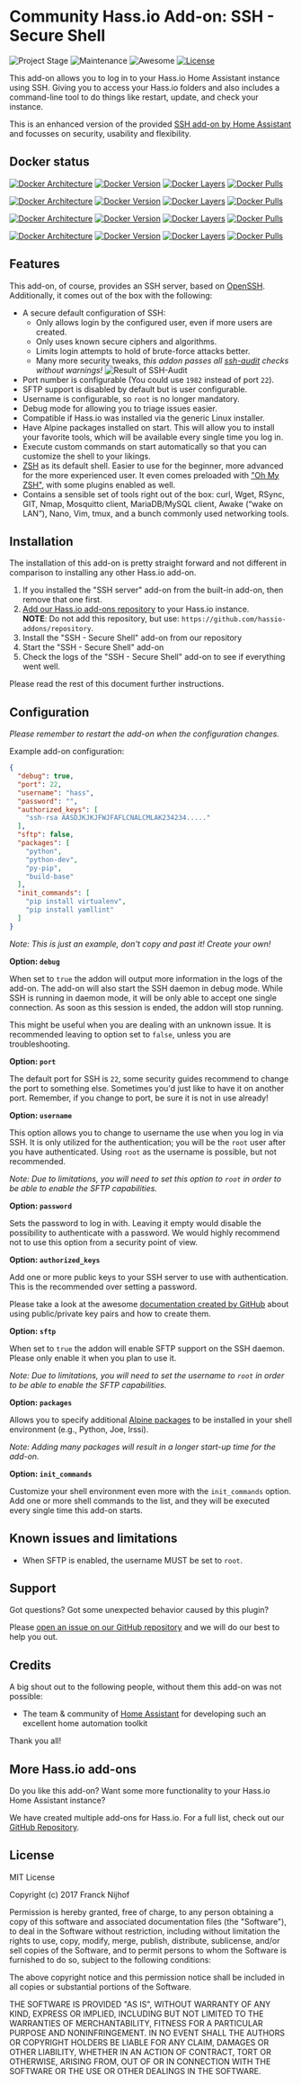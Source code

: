 # Community Hass.io Add-on: SSH - Secure Shell

![Project Stage][project-stage-shield]
![Maintenance][maintenance-shield]
![Awesome][awesome-shield]
[![License][license-shield]](LICENSE.md)

This add-on allows you to log in to your Hass.io Home Assistant instance using
SSH. Giving you to access your Hass.io folders and also includes a
command-line tool to do things like restart, update, and check your instance.

This is an enhanced version of the provided 
[SSH add-on by Home Assistant][hass-ssh] and focusses on security,
usability and flexibility.

## Docker status

[![Docker Architecture][armhf-arch-shield]][armhf-dockerhub]
[![Docker Version][armhf-version-shield]][armhf-microbadger]
[![Docker Layers][armhf-layers-shield]][armhf-microbadger]
[![Docker Pulls][armhf-pulls-shield]][armhf-dockerhub]

[![Docker Architecture][aarch64-arch-shield]][aarch64-dockerhub]
[![Docker Version][aarch64-version-shield]][aarch64-microbadger]
[![Docker Layers][aarch64-layers-shield]][aarch64-microbadger]
[![Docker Pulls][aarch64-pulls-shield]][aarch64-dockerhub]

[![Docker Architecture][amd64-arch-shield]][amd64-dockerhub]
[![Docker Version][amd64-version-shield]][amd64-microbadger]
[![Docker Layers][amd64-layers-shield]][amd64-microbadger]
[![Docker Pulls][amd64-pulls-shield]][amd64-dockerhub]

[![Docker Architecture][i386-arch-shield]][i386-dockerhub]
[![Docker Version][i386-version-shield]][i386-microbadger]
[![Docker Layers][i386-layers-shield]][i386-microbadger]
[![Docker Pulls][i386-pulls-shield]][i386-dockerhub]

## Features

This add-on, of course, provides an SSH server, based on [OpenSSH][openssh].
Additionally, it comes out of the box with the following:

- A secure default configuration of SSH:
  - Only allows login by the configured user, even if more users are created.
  - Only uses known secure ciphers and algorithms.
  - Limits login attempts to hold of brute-force attacks better.
  - Many more security tweaks, *this addon passes all [ssh-audit] checks
    without warnings!*
    ![Result of SSH-Audit](images/ssh-audit.png)
- Port number is configurable (You could use `1982` instead of port `22`).
- SFTP support is disabled by default but is user configurable.
- Username is configurable, so `root` is no longer mandatory.
- Debug mode for allowing you to triage issues easier.
- Compatible if Hass.io was installed via the generic Linux installer.
- Have Alpine packages installed on start. This will allow you to install your
favorite tools, which will be available every single time you log in.
- Execute custom commands on start automatically so that you can customize the 
shell to your likings.
- [ZSH][zsh] as its default shell. Easier to use for the beginner, more advanced
for the more experienced user. It even comes preloaded with 
["Oh My ZSH"][ohmyzsh], with some plugins enabled as well.
- Contains a sensible set of tools right out of the box: curl, Wget, RSync, GIT,
Nmap, Mosquitto client, MariaDB/MySQL client, Awake (“wake on LAN”), Nano, Vim,
tmux, and a bunch commonly used networking tools.

## Installation

The installation of this add-on is pretty straight forward and not different in
comparison to installing any other Hass.io add-on.

1. If you installed the "SSH server" add-on from the built-in add-on, then
    remove that one first.
2. [Add our Hass.io add-ons repository][repository] to your Hass.io instance.  
    **NOTE**: Do not add this repository, but use:
    `https://github.com/hassio-addons/repository`.
3. Install the "SSH - Secure Shell" add-on from our repository
5. Start the "SSH - Secure Shell" add-on
6. Check the logs of the "SSH - Secure Shell" add-on to see if everything
    went well.

Please read the rest of this document further instructions.

## Configuration

_Please remember to restart the add-on when the configuration changes._

Example add-on configuration:
```json
{
  "debug": true,
  "port": 22,
  "username": "hass",
  "password": "",
  "authorized_keys": [
    "ssh-rsa AASDJKJKJFWJFAFLCNALCMLAK234234....."
  ],
  "sftp": false,
  "packages": [
    "python",
    "python-dev",
    "py-pip",
    "build-base"
  ],
  "init_commands": [
    "pip install virtualenv",
    "pip install yamllint"
  ]
}
```
_*Note*: This is just an example, don't copy and past it! Create your own!_

**Option: `debug`**

When set to `true` the addon will output more information in the logs of the
add-on. The add-on will also start the SSH daemon in debug mode. While SSH is
running in daemon mode, it will be only able to accept one single connection. As
soon as this session is ended, the addon will stop running.

This might be useful when you are dealing with an unknown issue. It is
recommended leaving to option set to `false`, unless you are troubleshooting.

**Option: `port`**

The default port for SSH is `22`, some security guides recommend to
change the port to something else. Sometimes you'd just like to have it on
another port. Remember, if you change to port, be sure it is not in use 
already!

**Option: `username`**

This option allows you to change to username the use when you log in via SSH.
It is only utilized for the authentication; you will be the `root` user after
you have authenticated. Using `root` as the username is possible, but not
recommended.

_*Note*: Due to limitations, you will need to set this option to `root` in
order to be able to enable the SFTP capabilities._

**Option: `password`**

Sets the password to log in with. Leaving it empty would disable the possibility
to authenticate with a password. We would highly recommend not to use this
option from a security point of view.

**Option: `authorized_keys`**

Add one or more public keys to your SSH server to use with authentication.
This is the recommended over setting a password.

Please take a look at the awesome [documentation created by GitHub][github-ssh]
about using public/private key pairs and how to create them.

**Option: `sftp`**

When set to `true` the addon will enable SFTP support on the SSH daemon.
Please only enable it when you plan to use it.

_*Note*: Due to limitations, you will need to set the username to `root` in
order to be able to enable the SFTP capabilities._

**Option: `packages`**

Allows you to specify additional [Alpine packages][alpine-packages] to be 
installed in your shell environment (e.g., Python, Joe, Irssi).

_*Note*: Adding many packages will result in a longer start-up 
time for the add-on._

**Option: `init_commands`**

Customize your shell environment even more with the `init_commands` option.
Add one or more shell commands to the list, and they will be executed every
single time this add-on starts. 

## Known issues and limitations

- When SFTP is enabled, the username MUST be set to `root`. 

## Support

Got questions? Got some unexpected behavior caused by this plugin?

Please [open an issue on our GitHub repository][issues] and we will do our best
to help you out.

## Credits

A big shout out to the following people, without them this add-on was not 
possible:

- The team & community of [Home Assistant][home-assistant] for developing such
  an excellent home automation toolkit

Thank you all!

## More Hass.io add-ons

Do you like this add-on? Want some more functionality to your Hass.io Home
Assistant instance?

We have created multiple add-ons for Hass.io. For a full list, check out
our [GitHub Repository][repository].

## License

MIT License

Copyright (c) 2017 Franck Nijhof

Permission is hereby granted, free of charge, to any person obtaining a copy
of this software and associated documentation files (the "Software"), to deal
in the Software without restriction, including without limitation the rights
to use, copy, modify, merge, publish, distribute, sublicense, and/or sell
copies of the Software, and to permit persons to whom the Software is
furnished to do so, subject to the following conditions:

The above copyright notice and this permission notice shall be included in all
copies or substantial portions of the Software.

THE SOFTWARE IS PROVIDED "AS IS", WITHOUT WARRANTY OF ANY KIND, EXPRESS OR
IMPLIED, INCLUDING BUT NOT LIMITED TO THE WARRANTIES OF MERCHANTABILITY,
FITNESS FOR A PARTICULAR PURPOSE AND NONINFRINGEMENT. IN NO EVENT SHALL THE
AUTHORS OR COPYRIGHT HOLDERS BE LIABLE FOR ANY CLAIM, DAMAGES OR OTHER
LIABILITY, WHETHER IN AN ACTION OF CONTRACT, TORT OR OTHERWISE, ARISING FROM,
OUT OF OR IN CONNECTION WITH THE SOFTWARE OR THE USE OR OTHER DEALINGS IN THE
SOFTWARE.

[aarch64-arch-shield]: https://img.shields.io/badge/architecture-aarch64-blue.svg
[aarch64-dockerhub]: https://hub.docker.com/r/hassioaddons/ssh-aarch64
[aarch64-layers-shield]: https://images.microbadger.com/badges/image/hassioaddons/ssh-aarch64.svg
[aarch64-microbadger]: https://microbadger.com/images/hassioaddons/ssh-aarch64
[aarch64-pulls-shield]: https://img.shields.io/docker/pulls/hassioaddons/ssh-aarch64.svg
[aarch64-version-shield]: https://images.microbadger.com/badges/version/hassioaddons/ssh-aarch64.svg
[alpine-packages]: https://pkgs.alpinelinux.org/packages
[amd64-arch-shield]: https://img.shields.io/badge/architecture-amd64-blue.svg
[amd64-dockerhub]: https://hub.docker.com/r/hassioaddons/ssh-amd64
[amd64-layers-shield]: https://images.microbadger.com/badges/image/hassioaddons/ssh-amd64.svg
[amd64-microbadger]: https://microbadger.com/images/hassioaddons/ssh-amd64
[amd64-pulls-shield]: https://img.shields.io/docker/pulls/hassioaddons/ssh-amd64.svg
[amd64-version-shield]: https://images.microbadger.com/badges/version/hassioaddons/ssh-amd64.svg
[armhf-arch-shield]: https://img.shields.io/badge/architecture-armhf-blue.svg
[armhf-dockerhub]: https://hub.docker.com/r/hassioaddons/ssh-armhf
[armhf-layers-shield]: https://images.microbadger.com/badges/image/hassioaddons/ssh-armhf.svg
[armhf-microbadger]: https://microbadger.com/images/hassioaddons/ssh-armhf
[armhf-pulls-shield]: https://img.shields.io/docker/pulls/hassioaddons/ssh-armhf.svg
[armhf-version-shield]: https://images.microbadger.com/badges/version/hassioaddons/ssh-armhf.svg
[awesome-shield]: https://img.shields.io/badge/awesome%3F-yes-brightgreen.svg
[github-ssh]: https://help.github.com/articles/connecting-to-github-with-ssh/
[hass-ssh]: https://home-assistant.io/addons/ssh/
[home-assistant]: https://home-assistant.io
[i386-arch-shield]: https://img.shields.io/badge/architecture-i386-blue.svg
[i386-dockerhub]: https://hub.docker.com/r/hassioaddons/ssh-i386
[i386-layers-shield]: https://images.microbadger.com/badges/image/hassioaddons/ssh-i386.svg
[i386-microbadger]: https://microbadger.com/images/hassioaddons/ssh-i386
[i386-pulls-shield]: https://img.shields.io/docker/pulls/hassioaddons/ssh-i386.svg
[i386-version-shield]: https://images.microbadger.com/badges/version/hassioaddons/ssh-i386.svg
[issues]: https://github.com/hassio-addons/addon-ssh/issues
[license-shield]: https://img.shields.io/github/license/hassio-addons/addon-ssh.svg
[maintenance-shield]: https://img.shields.io/maintenance/yes/2017.svg
[ohmyzsh]: http://ohmyz.sh/
[openssh]: https://www.openssh.com/
[project-stage-shield]: https://img.shields.io/badge/Project%20Stage-Development-yellowgreen.svg
[repository]: https://github.com/hassio-addons/repository
[ssh-audit]: https://github.com/arthepsy/ssh-audit
[zsh]: https://en.wikipedia.org/wiki/Z_shell